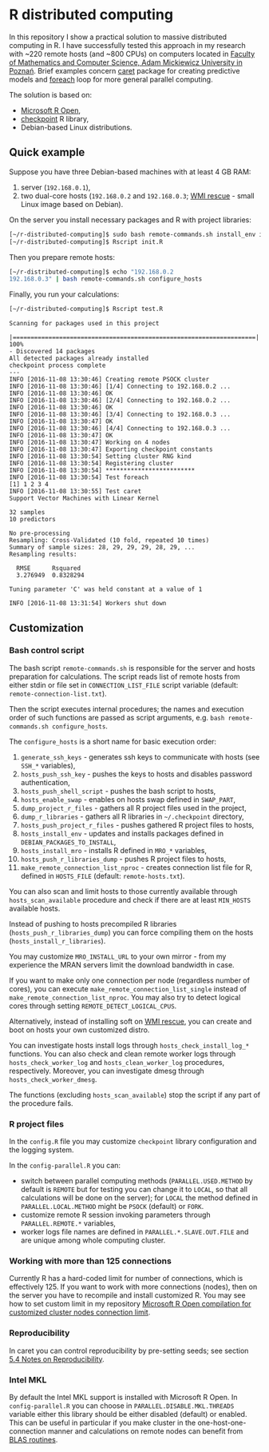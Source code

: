 # R distributed computing

In this repository I show a practical solution to massive distributed computing in R. I have successfully tested this approach in my research with ~220 remote hosts (and ~800 CPUs) on computers located in [Faculty of Mathematics and Computer Science, Adam Mickiewicz University in Poznań](https://translate.google.com/translate?hl=pl&sl=pl&tl=en&u=https://laboratoria.wmi.amu.edu.pl/Laboratoria). Brief examples concern [caret](https://topepo.github.io/caret/) package for creating predictive models and [foreach](https://cran.r-project.org/web/packages/doParallel/index.html) loop for more general parallel computing. 

The solution is based on:
 * [Microsoft R Open](http://mran.microsoft.com/), 
 * [checkpoint](https://github.com/RevolutionAnalytics/checkpoint) R library,
 * Debian-based Linux distributions.

## Quick example

Suppose you have three Debian-based machines with at least 4 GB RAM:

1. server (`192.168.0.1`),
2. two dual-core hosts (`192.168.0.2` and `192.168.0.3`; [WMI rescue](http://rescue.wmi.amu.edu.pl) - small Linux image based on Debian).

On the server you install necessary packages and R with project libraries:

```bash
[~/r-distributed-computing]$ sudo bash remote-commands.sh install_env install_mro
[~/r-distributed-computing]$ Rscript init.R
```

Then you prepare remote hosts:

```bash
[~/r-distributed-computing]$ echo "192.168.0.2
192.168.0.3" | bash remote-commands.sh configure_hosts
```

Finally, you run your calculations:

```bash
[~/r-distributed-computing]$ Rscript test.R
```
```
Scanning for packages used in this project
  |====================================================================| 100%
- Discovered 14 packages
All detected packages already installed
checkpoint process complete
---
INFO [2016-11-08 13:30:46] Creating remote PSOCK cluster
INFO [2016-11-08 13:30:46] [1/4] Connecting to 192.168.0.2 ... 
INFO [2016-11-08 13:30:46] OK
INFO [2016-11-08 13:30:46] [2/4] Connecting to 192.168.0.2 ... 
INFO [2016-11-08 13:30:46] OK
INFO [2016-11-08 13:30:46] [3/4] Connecting to 192.168.0.3 ... 
INFO [2016-11-08 13:30:47] OK
INFO [2016-11-08 13:30:46] [4/4] Connecting to 192.168.0.3 ... 
INFO [2016-11-08 13:30:47] OK
INFO [2016-11-08 13:30:47] Working on 4 nodes
INFO [2016-11-08 13:30:47] Exporting checkpoint constants
INFO [2016-11-08 13:30:54] Setting cluster RNG kind
INFO [2016-11-08 13:30:54] Registering cluster
INFO [2016-11-08 13:30:54] *************************
INFO [2016-11-08 13:30:54] Test foreach
[1] 1 2 3 4
INFO [2016-11-08 13:30:55] Test caret
Support Vector Machines with Linear Kernel 

32 samples
10 predictors

No pre-processing
Resampling: Cross-Validated (10 fold, repeated 10 times) 
Summary of sample sizes: 28, 29, 29, 29, 28, 29, ... 
Resampling results:

  RMSE      Rsquared 
  3.276949  0.8328294

Tuning parameter 'C' was held constant at a value of 1

INFO [2016-11-08 13:31:54] Workers shut down
```

## Customization

### Bash control script

The bash script `remote-commands.sh` is responsible for the server and hosts preparation for calculations. The script reads list of remote hosts from either stdin or file set in `CONNECTION_LIST_FILE` script variable (default: `remote-connection-list.txt`). 

Then the script executes internal procedures; the names and execution order of such functions are passed as script arguments, e.g. `bash remote-commands.sh configure_hosts`.

The `configure_hosts` is a short name for basic execution order:

 1. `generate_ssh_keys` - generates ssh keys to communicate with hosts (see `SSH_*` variables),
 1. `hosts_push_ssh_key` - pushes the keys to hosts and disables password authentication,
 1. `hosts_push_shell_script` - pushes the bash script to hosts,
 1. `hosts_enable_swap` - enables on hosts swap defined in `SWAP_PART`,
 1. `dump_project_r_files` - gathers all R project files used in the project,
 1. `dump_r_libraries` - gathers all R libraries in `~/.checkpoint` directory,
 1. `hosts_push_project_r_files` - pushes gathered R project files to hosts,
 1. `hosts_install_env` - updates and installs packages defined in `DEBIAN_PACKAGES_TO_INSTALL`,
 1. `hosts_install_mro` - installs R defined in `MRO_*` variables,
 1. `hosts_push_r_libraries_dump` - pushes R project files to hosts,
 1. `make_remote_connection_list_nproc` - creates connection list file for R, defined in `HOSTS_FILE` (default: `remote-hosts.txt`).

You can also scan and limit hosts to those currently available through `hosts_scan_available` procedure and check if there are at least `MIN_HOSTS` available hosts.

Instead of pushing to hosts precompiled R libraries (`hosts_push_r_libraries_dump`) you can force compiling them on the hosts (`hosts_install_r_libraries`).

You may customize `MRO_INSTALL_URL` to your own mirror - from my experience the MRAN servers limit the download bandwidth in case.

If you want to make only one connection per node (regardless number of cores), you can execute `make_remote_connection_list_single` instead of `make_remote_connection_list_nproc`. You may also try to detect logical cores through setting `REMOTE_DETECT_LOGICAL_CPUS`.

Alternatively, instead of installing soft on [WMI rescue](http://rescue.wmi.amu.edu.pl), you can create and boot on hosts your own customized distro.

You can investigate hosts install logs through `hosts_check_install_log_*` functions. You can also check and clean remote worker logs through `hosts_check_worker_log` and `hosts_clean_worker_log` procedures, respectively. Moreover, you can investigate dmesg through `hosts_check_worker_dmesg`.

The functions (excluding `hosts_scan_available`) stop the script if any part of the procedure fails.

### R project files

In the `config.R` file you may customize `checkpoint` library configuration and the logging system.

In the `config-parallel.R` you can:
 * switch between parallel computing methods (`PARALLEL.USED.METHOD` by default is `REMOTE` but for testing you can change it to `LOCAL`, so that all calculations will be done on the server); for `LOCAL` the method defined in `PARALLEL.LOCAL.METHOD` might be `PSOCK` (default) or `FORK`.
 * customize remote R session invoking parameters through `PARALLEL.REMOTE.*` variables,
 * worker logs file names are defined in `PARALLEL.*.SLAVE.OUT.FILE` and are unique among whole computing cluster.

### Working with more than 125 connections

Currently R has a hard-coded limit for number of connections, which is effectively 125. If you want to work with more connections (nodes), then on the server you have to recompile and install customized R. You may see how to set custom limit in my repository [Microsoft R Open compilation for customized cluster nodes connection limit](https://github.com/andre-wojtowicz/r-compile-customised-mro).

### Reproducibility

In caret you can control reproducibility by pre-setting seeds; see section [5.4 Notes on Reproducibility](https://topepo.github.io/caret/model-training-and-tuning.html#repro).

### Intel MKL

By default the Intel MKL support is installed with Microsoft R Open. In `config-parallel.R` you can choose in `PARALLEL.DISABLE.MKL.THREADS` variable either this library should be either disabled (default) or enabled. This can be useful in particular if you make cluster in the one-host-one-connection manner and calculations on remote nodes can benefit from [BLAS routines](https://github.com/andre-wojtowicz/blas-benchmarks).

